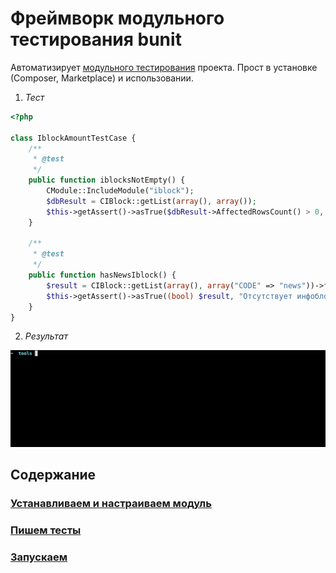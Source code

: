 Фреймворк модульного тестирования bunit
=======================================

Автоматизирует [модульного тестирования](https://ru.wikipedia.org/wiki/%D0%9C%D0%BE%D0%B4%D1%83%D0%BB%D1%8C%D0%BD%D0%BE%D0%B5_%D1%82%D0%B5%D1%81%D1%82%D0%B8%D1%80%D0%BE%D0%B2%D0%B0%D0%BD%D0%B8%D0%B5) проекта. Прост в установке (Сomposer, Marketplace) и использовании.

1. *Тест*

```php
<?php

class IblockAmountTestCase {
    /**
     * @test
     */
    public function iblocksNotEmpty() {
        CModule::IncludeModule("iblock");
        $dbResult = CIBlock::getList(array(), array());
        $this->getAssert()->asTrue($dbResult->AffectedRowsCount() > 0, "Число инфоблоков должно быть больше нуля");
    }

    /**
     * @test
     */
    public function hasNewsIblock() {
        $result = CIBlock::getList(array(), array("CODE" => "news"))->fetch();
        $this->getAssert()->asTrue((bool) $result, "Отсутствует инфоблок новостей");
    }
}
```

2. *Результат*

![Запуск](doc/img/main-run.gif)

## Содержание

### [Устанавливаем и настраиваем модуль](doc/install.md)

### [Пишем тесты](doc/writing.md)

### [Запускаем](doc/running.md)
